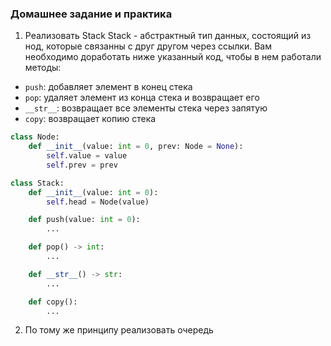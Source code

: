 ### Домашнее задание и практика
1. Реализовать Stack
Stack - абстрактный тип данных, состоящий из нод, которые связанны с друг другом через ссылки.
Вам необходимо доработать ниже указанный код, чтобы в нем работали методы:
- `push`: добавляет элемент в конец стека
- `pop`: удаляет элемент из конца стека и возвращает его
- `__str__`: возвращает все элементы стека через запятую
- `copy`: возвращает копию стека
``` python
class Node:
    def __init__(value: int = 0, prev: Node = None):
        self.value = value
        self.prev = prev

class Stack:
    def __init__(value: int = 0):
        self.head = Node(value)

    def push(value: int = 0):
        ...

    def pop() -> int:
        ...

    def __str__() -> str:
        ...

    def copy():
        ...
```
2. По тому же принципу реализовать очередь
